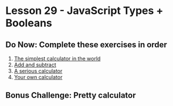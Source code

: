 # Lesson 29 - JavaScript Types + Booleans

## Do Now: Complete these exercises in order

1. [The simplest calculator in the world](http://jsbin.com/hijaba/6/edit?js,output)
2. [Add and subtract](http://jsbin.com/dacudo/4/edit?js,output)
3. [A serious calculator](http://jsbin.com/mifon/4/edit?js,output)
4. [Your own calculator](http://jsbin.com/cenafa/2/edit?js,output)

## Bonus Challenge: Pretty calculator

